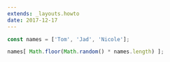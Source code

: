 ```yaml
---
extends: _layouts.howto
date: 2017-12-17
---
```



```javascript
const names = ['Tom', 'Jad', 'Nicole'];

names[ Math.floor(Math.random() * names.length) ];
```
